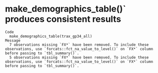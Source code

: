 # make_demographics_table()` produces consistent results

    Code
      make_demographics_table(trax_gp34_all)
    Message
      7 observations missing `FX*` have been removed. To include these observations, use `forcats::fct_na_value_to_level()` on `FX*` column before passing to `tbl_summary()`.
      5 observations missing `FX*` have been removed. To include these observations, use `forcats::fct_na_value_to_level()` on `FX*` column before passing to `tbl_summary()`.

